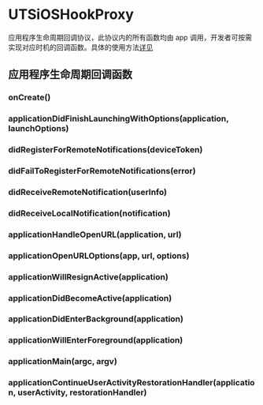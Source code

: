 # UTSiOSHookProxy

应用程序生命周期回调协议，此协议内的所有函数均由 app 调用，开发者可按需实现对应时机的回调函数。具体的使用方法[详见](https://uniapp.dcloud.net.cn/plugin/uts-plugin.html#hooksclass)

## 应用程序生命周期回调函数


### onCreate()

<!-- UTSJSON.UTSiOSHookProxy.onCreate.description -->

<!-- UTSJSON.UTSiOSHookProxy.onCreate.param -->

<!-- UTSJSON.UTSiOSHookProxy.onCreate.returnValue -->

<!-- UTSJSON.UTSiOSHookProxy.onCreate.compatibility -->

### applicationDidFinishLaunchingWithOptions(application, launchOptions)

<!-- UTSJSON.UTSiOSHookProxy.applicationDidFinishLaunchingWithOptions.description -->

<!-- UTSJSON.UTSiOSHookProxy.applicationDidFinishLaunchingWithOptions.param -->

<!-- UTSJSON.UTSiOSHookProxy.applicationDidFinishLaunchingWithOptions.returnValue -->

<!-- UTSJSON.UTSiOSHookProxy.applicationDidFinishLaunchingWithOptions.compatibility -->

### didRegisterForRemoteNotifications(deviceToken)

<!-- UTSJSON.UTSiOSHookProxy.didRegisterForRemoteNotifications.description -->

<!-- UTSJSON.UTSiOSHookProxy.didRegisterForRemoteNotifications.param -->

<!-- UTSJSON.UTSiOSHookProxy.didRegisterForRemoteNotifications.returnValue -->

<!-- UTSJSON.UTSiOSHookProxy.didRegisterForRemoteNotifications.compatibility -->

### didFailToRegisterForRemoteNotifications(error)

<!-- UTSJSON.UTSiOSHookProxy.didFailToRegisterForRemoteNotifications.description -->

<!-- UTSJSON.UTSiOSHookProxy.didFailToRegisterForRemoteNotifications.param -->

<!-- UTSJSON.UTSiOSHookProxy.didFailToRegisterForRemoteNotifications.returnValue -->

<!-- UTSJSON.UTSiOSHookProxy.didFailToRegisterForRemoteNotifications.compatibility -->

### didReceiveRemoteNotification(userInfo)

<!-- UTSJSON.UTSiOSHookProxy.didReceiveRemoteNotification.description -->

<!-- UTSJSON.UTSiOSHookProxy.didReceiveRemoteNotification.param -->

<!-- UTSJSON.UTSiOSHookProxy.didReceiveRemoteNotification.returnValue -->

<!-- UTSJSON.UTSiOSHookProxy.didReceiveRemoteNotification.compatibility -->

### didReceiveLocalNotification(notification)

<!-- UTSJSON.UTSiOSHookProxy.didReceiveLocalNotification.description -->

<!-- UTSJSON.UTSiOSHookProxy.didReceiveLocalNotification.param -->

<!-- UTSJSON.UTSiOSHookProxy.didReceiveLocalNotification.returnValue -->

<!-- UTSJSON.UTSiOSHookProxy.didReceiveLocalNotification.compatibility -->

### applicationHandleOpenURL(application, url)

<!-- UTSJSON.UTSiOSHookProxy.applicationHandleOpenURL.description -->

<!-- UTSJSON.UTSiOSHookProxy.applicationHandleOpenURL.param -->

<!-- UTSJSON.UTSiOSHookProxy.applicationHandleOpenURL.returnValue -->

<!-- UTSJSON.UTSiOSHookProxy.applicationHandleOpenURL.compatibility -->

### applicationOpenURLOptions(app, url, options)

<!-- UTSJSON.UTSiOSHookProxy.applicationOpenURLOptions.description -->

<!-- UTSJSON.UTSiOSHookProxy.applicationOpenURLOptions.param -->

<!-- UTSJSON.UTSiOSHookProxy.applicationOpenURLOptions.returnValue -->

<!-- UTSJSON.UTSiOSHookProxy.applicationOpenURLOptions.compatibility -->

### applicationWillResignActive(application)

<!-- UTSJSON.UTSiOSHookProxy.applicationWillResignActive.description -->

<!-- UTSJSON.UTSiOSHookProxy.applicationWillResignActive.param -->

<!-- UTSJSON.UTSiOSHookProxy.applicationWillResignActive.returnValue -->

<!-- UTSJSON.UTSiOSHookProxy.applicationWillResignActive.compatibility -->

### applicationDidBecomeActive(application)

<!-- UTSJSON.UTSiOSHookProxy.applicationDidBecomeActive.description -->

<!-- UTSJSON.UTSiOSHookProxy.applicationDidBecomeActive.param -->

<!-- UTSJSON.UTSiOSHookProxy.applicationDidBecomeActive.returnValue -->

<!-- UTSJSON.UTSiOSHookProxy.applicationDidBecomeActive.compatibility -->

### applicationDidEnterBackground(application)

<!-- UTSJSON.UTSiOSHookProxy.applicationDidEnterBackground.description -->

<!-- UTSJSON.UTSiOSHookProxy.applicationDidEnterBackground.param -->

<!-- UTSJSON.UTSiOSHookProxy.applicationDidEnterBackground.returnValue -->

<!-- UTSJSON.UTSiOSHookProxy.applicationDidEnterBackground.compatibility -->

### applicationWillEnterForeground(application)

<!-- UTSJSON.UTSiOSHookProxy.applicationWillEnterForeground.description -->

<!-- UTSJSON.UTSiOSHookProxy.applicationWillEnterForeground.param -->

<!-- UTSJSON.UTSiOSHookProxy.applicationWillEnterForeground.returnValue -->

<!-- UTSJSON.UTSiOSHookProxy.applicationWillEnterForeground.compatibility -->

### applicationMain(argc, argv)

<!-- UTSJSON.UTSiOSHookProxy.applicationMain.description -->

<!-- UTSJSON.UTSiOSHookProxy.applicationMain.param -->

<!-- UTSJSON.UTSiOSHookProxy.applicationMain.returnValue -->

<!-- UTSJSON.UTSiOSHookProxy.applicationMain.compatibility -->

### applicationContinueUserActivityRestorationHandler(application, userActivity, restorationHandler)

<!-- UTSJSON.UTSiOSHookProxy.applicationContinueUserActivityRestorationHandler.description -->

<!-- UTSJSON.UTSiOSHookProxy.applicationContinueUserActivityRestorationHandler.param -->

<!-- UTSJSON.UTSiOSHookProxy.applicationContinueUserActivityRestorationHandler.returnValue -->

<!-- UTSJSON.UTSiOSHookProxy.applicationContinueUserActivityRestorationHandler.compatibility -->